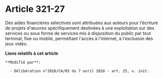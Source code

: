 # Article 321-27

Des aides financières sélectives sont attribuées aux auteurs pour l'écriture de projets d'œuvres spécifiquement destinées à
une exploitation sur des services ou sous forme de services mis à disposition du public par tout terminal, fixe ou mobile,
permettant l'accès à l'internet, à l'exclusion des jeux vidéo.

**Liens relatifs à cet article**

	**Modifié par**:

	  - Délibération n°2016/CA/03 du 7 avril 2016 - art. 25, v. init.
